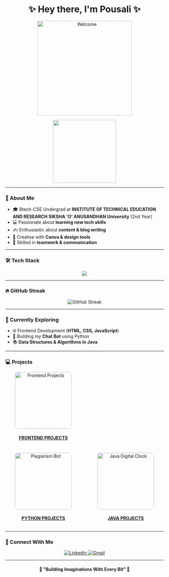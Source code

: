 <h1 align="center">✨ Hey there, I'm Pousali ✨</h1>
<p align="center">
  <img src="https://media.giphy.com/media/paTz7UZbPfTZFRYnnB/giphy.gif" alt="Welcome" width="300"/>
</p>
<p align="center">
  <img src="https://i.pinimg.com/originals/6f/ed/3e/6fed3efb2f36e8e1c3c2a4f8c046ebd0.gif" width="200px">
</p>

---

### 🌸 About Me
- 🎓 Btech-CSE Undergrad at **INSTITUTE OF TECHNICAL EDUCATION AND RESEARCH SIKSHA 'O' ANUSANDHAN University** (2nd Year) 
- 💻 Passionate about **learning new tech skills**  
- ✍️ Enthusiastic about **content & blog writing**  
- 🎨 Creative with **Canva & design tools**  
- 🤝 Skilled in **teamwork & communication**

---

### 🛠️ Tech Stack
<p align="center">
  <img src="https://skillicons.dev/icons?i=html,css,js,python,java,tailwind,github,vscode,eclipse,netlify,react,nextjs" />
</p>

---

### 🔥 GitHub Streak
<p align="center">
  <img src="https://github-readme-streak-stats.herokuapp.com/?user=pandacoder251&theme=tokyonight&hide_border=true" alt="GitHub Streak"/>
</p>

---

### 🌿 Currently Exploring
- 🌐 Frontend Development (**HTML, CSS, JavaScript**)  
- 🤖 Building my **Chat Bot** using Python
- 📚 **Data Structures & Algorithms in Java**  

---

### 💻 Projects

<div align="center" style="display: grid; grid-template-columns: repeat(auto-fit, minmax(220px, 1fr)); gap: 20px; max-width: 900px; margin: auto;">

  <div align="center">
    <img src="https://media3.giphy.com/media/2ikwIgNrmPZICNmRyX/giphy.gif" alt="Frontend Projects" width="180" style="border-radius: 8px;">
    <br>
     <h4><a href="https://github.com/pandacoder251/Shopsy" target="_blank">FRONTEND PROJECTS</h4>
  </div>

  <div align="center">
    <img src="https://media4.giphy.com/avatars/acetech/RK67baKq9A79.gif" alt="Plagiarism Bot" width="180" style="border-radius: 8px;"><br>
    <h4><a href="https://github.com/pandacoder251/Plagarismbot" target="_blank">PYTHON PROJECTS</a></h4>
  </div>

  <div align="center">
    <img src="https://media.tenor.com/eD4euYmWCx8AAAAi/alarm-cute.gif" alt="Java Digital Clock" width="180" style="border-radius: 8px;">
    <br>
    <h4><a href="https://github.com/pandacoder251/DigitalClock-with-alarm-setting-function" target="_blank">JAVA PROJECTS</a></h4>
  </div>

</div>

---

### 🌸 Connect With Me
<p align="center">
  <a href="https://www.linkedin.com/in/pousali-dolai-b8971a344/" target="_blank">
    <img src="https://img.shields.io/badge/linkedin-0A66C2?style=for-the-badge&logo=linkedin&logoColor=white" alt="LinkedIn">
  </a>
  <a href="mailto:pousalidolai59@gmail.com">
    <img src="https://img.shields.io/badge/gmail-D14836?style=for-the-badge&logo=gmail&logoColor=white" alt="Gmail">
  </a>
</p>

---

<h4 align="center">🌷 "Building Imaginations With Every Bit" 🌷</h4>
